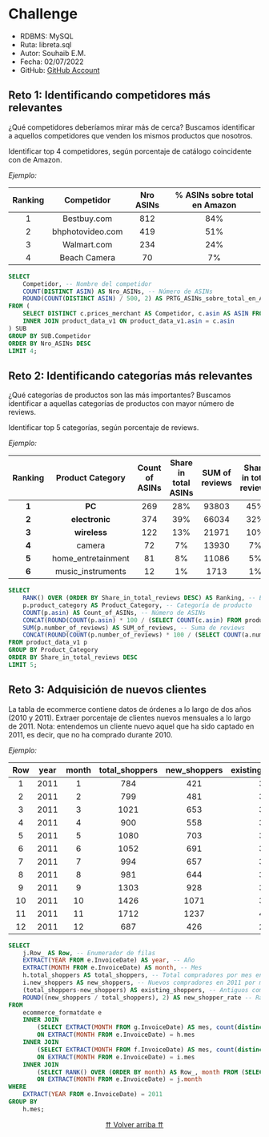 # Challenge
- RDBMS: MySQL
- Ruta: libreta.sql
- Autor: Souhaib E.M.
- Fecha: 02/07/2022
- GitHub: [GitHub Account](https://github.com/selmansem)

## Reto 1: Identificando competidores más relevantes
<p>¿Qué competidores deberíamos mirar más de cerca? Buscamos identificar a aquellos competidores que venden los
mismos productos que nosotros.

Identificar top 4 competidores, según porcentaje de catálogo coincidente con de Amazon.</p>

*Ejemplo:*

| Ranking |    Competidor    | Nro ASINs | % ASINs sobre total en Amazon |
|:-------:|:----------------:|:---------:|:-----------------------------:|
|    1    |    Bestbuy.com   |    812    |              84%              |
|    2    | bhphotovideo.com |    419    |              51%              |
|    3    |    Walmart.com   |    234    |              24%              |
|    4    |   Beach Camera   |     70    |               7%              |

```SQL
SELECT
    Competidor, -- Nombre del competidor
    COUNT(DISTINCT ASIN) AS Nro_ASINs, -- Número de ASINs
    ROUND(COUNT(DISTINCT ASIN) / 500, 2) AS PRTG_ASINs_sobre_total_en_Amazon -- Porcentaje de ASINs sobre el total en Amazon
FROM (
    SELECT DISTINCT c.prices_merchant AS Competidor, c.asin AS ASIN FROM competitors_v1 c
    INNER JOIN product_data_v1 ON product_data_v1.asin = c.asin
) SUB
GROUP BY SUB.Competidor
ORDER BY Nro_ASINs DESC
LIMIT 4;
```

## Reto 2: Identificando categorías más relevantes

<p>¿Qué categorías de productos son las más importantes? Buscamos identificar a aquellas categorías de productos con
mayor número de reviews.

Identificar top 5 categorías, según porcentaje de reviews.</p>

*Ejemplo:*

| **Ranking** | **Product Category** | **Count of ASINs** | **Share in total ASINs** | **SUM of reviews** | **Share in total reviews** |
|:-----------:|:--------------------:|:------------------:|:------------------------:|:------------------:|:--------------------------:|
|    **1**    |        **PC**        |         269        |            28%           |        93803       |             45%            |
|    **2**    |    **electronic**    |         374        |            39%           |        66034       |             32%            |
|    **3**    |     **wireless**     |         122        |            13%           |        21971       |             10%            |
|    **4**    |        camera        |         72         |            7%            |        13930       |             7%             |
|    **5**    |  home_entretainment  |         81         |            8%            |        11086       |             5%             |
|    **6**    |   music_instruments  |         12         |            1%            |        1713        |             1%             |

```SQL
SELECT
    RANK() OVER (ORDER BY Share_in_total_reviews DESC) AS Ranking, -- Enumerador de filas
    p.product_category AS Product_Category, -- Categoría de producto
    COUNT(p.asin) AS Count_of_ASINs, -- Número de ASINs
    CONCAT(ROUND(COUNT(p.asin) * 100 / (SELECT COUNT(c.asin) FROM product_data_v1 c)), "%") AS Share_in_total_ASINs, -- Porcentaje de ASINs en total
    SUM(p.number_of_reviews) AS SUM_of_reviews, -- Suma de reviews
    CONCAT(ROUND(COUNT(p.number_of_reviews) * 100 / (SELECT COUNT(a.number_of_reviews) FROM product_data_v1 a)), "%") AS Share_in_total_reviews -- Porcentaje de reviews en total
FROM product_data_v1 p
GROUP BY Product_Category
ORDER BY Share_in_total_reviews DESC
LIMIT 5;
```

## Reto 3: Adquisición de nuevos clientes

<p>La tabla de ecommerce contiene datos de órdenes a lo largo de dos años (2010 y 2011). Extraer porcentaje de clientes nuevos mensuales a lo largo de 2011.
Nota: entendemos un cliente nuevo aquel que ha sido captado en 2011, es decir, que no ha comprado durante 2010.</p>

*Ejemplo:*

| **Row** | **year** | **month** | **total_shoppers** | **new_shoppers** | **existing_shoppers** | **new_shopper_rate** |
|:-------:|:--------:|:---------:|:------------------:|:----------------:|:---------------------:|:--------------------:|
| 1       |   2011   |         1 |                784 |              421 |                   363 |                 0.54 |
| 2       |   2011   |         2 |                799 |              481 |                   318 |                  0.6 |
| 3       |   2011   |         3 |               1021 |              653 |                   368 |                 0.64 |
| 4       |   2011   |         4 |                900 |              558 |                   342 |                 0.62 |
| 5       |   2011   |         5 |               1080 |              703 |                   377 |                 0.65 |
| 6       |   2011   |         6 |               1052 |              691 |                   361 |                 0.66 |
| 7       |   2011   |         7 |                994 |              657 |                   337 |                 0.66 |
| 8       |   2011   |         8 |                981 |              644 |                   337 |                 0.66 |
| 9       |   2011   |         9 |               1303 |              928 |                   375 |                 0.71 |
| 10      |   2011   |        10 |               1426 |             1071 |                   355 |                 0.75 |
| 11      |   2011   |        11 |               1712 |             1237 |                   475 |                 0.72 |
| 12      |   2011   |        12 |                687 |              426 |                   261 |                 0.62 |

```SQL
SELECT
	j.Row_ AS Row, -- Enumerador de filas
	EXTRACT(YEAR FROM e.InvoiceDate) AS year, -- Año
	EXTRACT(MONTH FROM e.InvoiceDate) AS month, -- Mes
	h.total_shoppers AS total_shoppers, -- Total compradores por mes en 2011
	i.new_shoppers AS new_shoppers, -- Nuevos compradores en 2011 por mes
	(total_shoppers-new_shoppers) AS existing_shoppers, -- Antiguos compradores
	ROUND((new_shoppers / total_shoppers), 2) AS new_shopper_rate -- Ratio nuevos usuarios
FROM
	ecommerce_formatdate e
	INNER JOIN
		(SELECT EXTRACT(MONTH FROM g.InvoiceDate) AS mes, count(distinct g.CustomerID) AS total_shoppers FROM ecommerce_formatdate g GROUP BY mes) AS h
		ON EXTRACT(MONTH FROM e.InvoiceDate) = h.mes
	INNER JOIN
		(SELECT EXTRACT(MONTH FROM f.InvoiceDate) AS mes, count(distinct f.CustomerID) AS new_shoppers FROM ecommerce_formatdate f WHERE EXTRACT(YEAR FROM f.InvoiceDate) = 2011 GROUP BY mes) AS i
		ON EXTRACT(MONTH FROM e.InvoiceDate) = i.mes
	INNER JOIN
		(SELECT RANK() OVER (ORDER BY month) AS Row_, month FROM (SELECT DISTINCT EXTRACT(MONTH FROM InvoiceDate) AS month FROM ecommerce_formatdate) AS t) AS j
		ON EXTRACT(MONTH FROM e.InvoiceDate) = j.month
WHERE
    EXTRACT(YEAR FROM e.InvoiceDate) = 2011
GROUP BY
	h.mes;
```

<p align="center"><a href="#challenge">⇈ Volver arriba ⇈</a></p>
